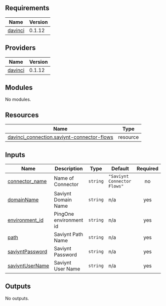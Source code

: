 <!-- BEGIN_TF_DOCS -->
## Requirements

| Name | Version |
|------|---------|
| <a name="requirement_davinci"></a> [davinci](#requirement\_davinci) | 0.1.12 |

## Providers

| Name | Version |
|------|---------|
| <a name="provider_davinci"></a> [davinci](#provider\_davinci) | 0.1.12 |

## Modules

No modules.

## Resources

| Name | Type |
|------|------|
| [davinci_connection.saviynt-connector-flows](https://registry.terraform.io/providers/pingidentity/davinci/0.1.12/docs/resources/connection) | resource |

## Inputs

| Name | Description | Type | Default | Required |
|------|-------------|------|---------|:--------:|
| <a name="input_connector_name"></a> [connector\_name](#input\_connector\_name) | Name of Connector | `string` | `"Saviynt Connector Flows"` | no |
| <a name="input_domainName"></a> [domainName](#input\_domainName) | Saviynt Domain Name | `string` | n/a | yes |
| <a name="input_environment_id"></a> [environment\_id](#input\_environment\_id) | PingOne environment id | `string` | n/a | yes |
| <a name="input_path"></a> [path](#input\_path) | Saviynt Path Name | `string` | n/a | yes |
| <a name="input_saviyntPassword"></a> [saviyntPassword](#input\_saviyntPassword) | Saviynt Password | `string` | n/a | yes |
| <a name="input_saviyntUserName"></a> [saviyntUserName](#input\_saviyntUserName) | Saviynt User Name | `string` | n/a | yes |

## Outputs

No outputs.
<!-- END_TF_DOCS -->
